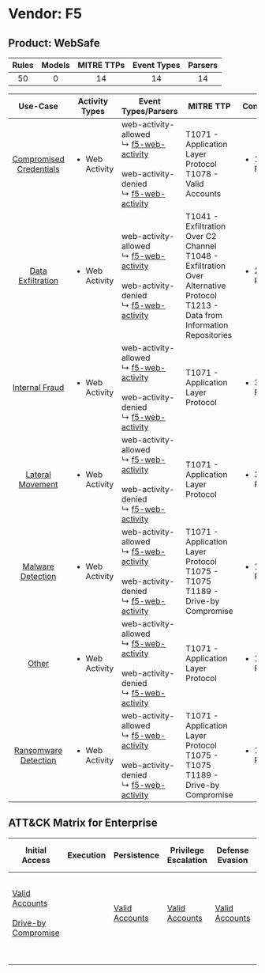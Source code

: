 Vendor: F5
==========
Product: WebSafe
----------------
| Rules | Models | MITRE TTPs | Event Types | Parsers |
|:-----:|:------:|:----------:|:-----------:|:-------:|
|  50   |   0    |     14     |     14      |   14    |

|                                 Use-Case                                  | Activity Types                 | Event Types/Parsers                                                                                                                                                                             | MITRE TTP                                                                                                                                | Content                    |
|:-------------------------------------------------------------------------:| ------------------------------ | ----------------------------------------------------------------------------------------------------------------------------------------------------------------------------------------------- | ---------------------------------------------------------------------------------------------------------------------------------------- | -------------------------- |
| [Compromised Credentials](../UseCases/usecase_compromised_credentials.md) | <ul><li>Web Activity</li></ul> |  web-activity-allowed<br> ↳ [f5-web-activity](../Parsers/parserContent_f5-web-activity.md)<br><br> web-activity-denied<br> ↳ [f5-web-activity](../Parsers/parserContent_f5-web-activity.md)<br> | T1071 - Application Layer Protocol<br>T1078 - Valid Accounts<br>                                                                         | <ul><li>11 Rules</li></ul> |
|       [Data Exfiltration](../UseCases/usecase_data_exfiltration.md)       | <ul><li>Web Activity</li></ul> |  web-activity-allowed<br> ↳ [f5-web-activity](../Parsers/parserContent_f5-web-activity.md)<br><br> web-activity-denied<br> ↳ [f5-web-activity](../Parsers/parserContent_f5-web-activity.md)<br> | T1041 - Exfiltration Over C2 Channel<br>T1048 - Exfiltration Over Alternative Protocol<br>T1213 - Data from Information Repositories<br> | <ul><li>2 Rules</li></ul>  |
|          [Internal Fraud](../UseCases/usecase_internal_fraud.md)          | <ul><li>Web Activity</li></ul> |  web-activity-allowed<br> ↳ [f5-web-activity](../Parsers/parserContent_f5-web-activity.md)<br><br> web-activity-denied<br> ↳ [f5-web-activity](../Parsers/parserContent_f5-web-activity.md)<br> | T1071 - Application Layer Protocol<br>                                                                                                   | <ul><li>3 Rules</li></ul>  |
|        [Lateral Movement](../UseCases/usecase_lateral_movement.md)        | <ul><li>Web Activity</li></ul> |  web-activity-allowed<br> ↳ [f5-web-activity](../Parsers/parserContent_f5-web-activity.md)<br><br> web-activity-denied<br> ↳ [f5-web-activity](../Parsers/parserContent_f5-web-activity.md)<br> | T1071 - Application Layer Protocol<br>                                                                                                   | <ul><li>3 Rules</li></ul>  |
|       [Malware Detection](../UseCases/usecase_malware_detection.md)       | <ul><li>Web Activity</li></ul> |  web-activity-allowed<br> ↳ [f5-web-activity](../Parsers/parserContent_f5-web-activity.md)<br><br> web-activity-denied<br> ↳ [f5-web-activity](../Parsers/parserContent_f5-web-activity.md)<br> | T1071 - Application Layer Protocol<br>T1075 - T1075<br>T1189 - Drive-by Compromise<br>                                                   | <ul><li>15 Rules</li></ul> |
|                   [Other](../UseCases/usecase_other.md)                   | <ul><li>Web Activity</li></ul> |  web-activity-allowed<br> ↳ [f5-web-activity](../Parsers/parserContent_f5-web-activity.md)<br><br> web-activity-denied<br> ↳ [f5-web-activity](../Parsers/parserContent_f5-web-activity.md)<br> | T1071 - Application Layer Protocol<br>                                                                                                   | <ul><li>1 Rules</li></ul>  |
|    [Ransomware Detection](../UseCases/usecase_ransomware_detection.md)    | <ul><li>Web Activity</li></ul> |  web-activity-allowed<br> ↳ [f5-web-activity](../Parsers/parserContent_f5-web-activity.md)<br><br> web-activity-denied<br> ↳ [f5-web-activity](../Parsers/parserContent_f5-web-activity.md)<br> | T1071 - Application Layer Protocol<br>T1075 - T1075<br>T1189 - Drive-by Compromise<br>                                                   | <ul><li>15 Rules</li></ul> |

ATT&CK Matrix for Enterprise
----------------------------
| Initial Access                                                                                                                              | Execution | Persistence                                                         | Privilege Escalation                                                | Defense Evasion                                                     | Credential Access | Discovery | Lateral Movement | Collection                                                                              | Command and Control                                                             | Exfiltration                                                                                                                                                                 | Impact |
| ------------------------------------------------------------------------------------------------------------------------------------------- | --------- | ------------------------------------------------------------------- | ------------------------------------------------------------------- | ------------------------------------------------------------------- | ----------------- | --------- | ---------------- | --------------------------------------------------------------------------------------- | ------------------------------------------------------------------------------- | ---------------------------------------------------------------------------------------------------------------------------------------------------------------------------- | ------ |
| [Valid Accounts](https://attack.mitre.org/techniques/T1078)<br><br>[Drive-by Compromise](https://attack.mitre.org/techniques/T1189)<br><br> |           | [Valid Accounts](https://attack.mitre.org/techniques/T1078)<br><br> | [Valid Accounts](https://attack.mitre.org/techniques/T1078)<br><br> | [Valid Accounts](https://attack.mitre.org/techniques/T1078)<br><br> |                   |           |                  | [Data from Information Repositories](https://attack.mitre.org/techniques/T1213)<br><br> | [Application Layer Protocol](https://attack.mitre.org/techniques/T1071)<br><br> | [Exfiltration Over Alternative Protocol](https://attack.mitre.org/techniques/T1048)<br><br>[Exfiltration Over C2 Channel](https://attack.mitre.org/techniques/T1041)<br><br> |        |